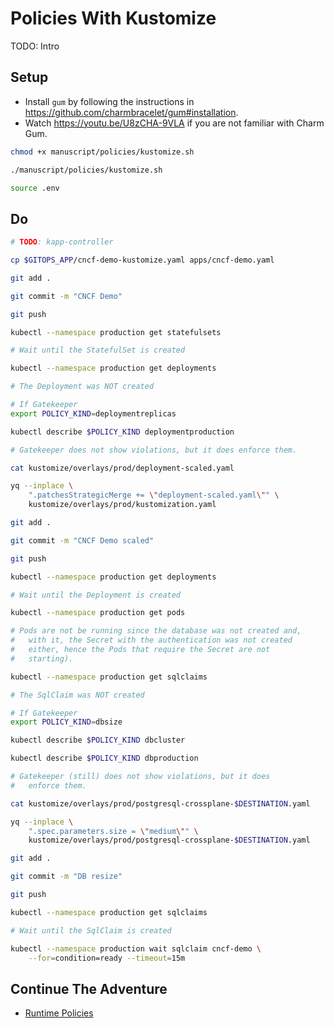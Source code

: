 # Policies With Kustomize

TODO: Intro

## Setup

* Install `gum` by following the instructions in https://github.com/charmbracelet/gum#installation.
* Watch https://youtu.be/U8zCHA-9VLA if you are not familiar with Charm Gum.

```bash
chmod +x manuscript/policies/kustomize.sh

./manuscript/policies/kustomize.sh

source .env
```

## Do

```bash
# TODO: kapp-controller

cp $GITOPS_APP/cncf-demo-kustomize.yaml apps/cncf-demo.yaml

git add .

git commit -m "CNCF Demo"

git push

kubectl --namespace production get statefulsets

# Wait until the StatefulSet is created

kubectl --namespace production get deployments

# The Deployment was NOT created

# If Gatekeeper
export POLICY_KIND=deploymentreplicas

kubectl describe $POLICY_KIND deploymentproduction

# Gatekeeper does not show violations, but it does enforce them.

cat kustomize/overlays/prod/deployment-scaled.yaml

yq --inplace \
    ".patchesStrategicMerge += \"deployment-scaled.yaml\"" \
    kustomize/overlays/prod/kustomization.yaml

git add .

git commit -m "CNCF Demo scaled"

git push

kubectl --namespace production get deployments

# Wait until the Deployment is created

kubectl --namespace production get pods

# Pods are not be running since the database was not created and,
#   with it, the Secret with the authentication was not created
#   either, hence the Pods that require the Secret are not
#   starting).

kubectl --namespace production get sqlclaims

# The SqlClaim was NOT created

# If Gatekeeper
export POLICY_KIND=dbsize

kubectl describe $POLICY_KIND dbcluster

kubectl describe $POLICY_KIND dbproduction

# Gatekeeper (still) does not show violations, but it does
#   enforce them.

cat kustomize/overlays/prod/postgresql-crossplane-$DESTINATION.yaml

yq --inplace \
    ".spec.parameters.size = \"medium\"" \
    kustomize/overlays/prod/postgresql-crossplane-$DESTINATION.yaml

git add .

git commit -m "DB resize"

git push

kubectl --namespace production get sqlclaims

# Wait until the SqlClaim is created

kubectl --namespace production wait sqlclaim cncf-demo \
    --for=condition=ready --timeout=15m
```

## Continue The Adventure

* [Runtime Policies](../runtime-policies/README.md)
